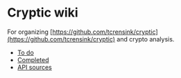 # Cryptic wiki
For organizing [https://github.com/tcrensink/cryptic](https://github.com/tcrensink/cryptic) and crypto analysis.

- [To do](./log/todo)
- [Completed](./log/completed)
- [API sources](./log/APIsources)